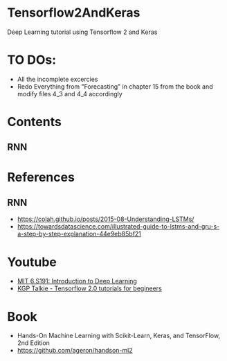 # Tensorflow2AndKeras
Deep Learning tutorial using Tensorflow 2 and Keras

# TO DOs:
- All the incomplete excercies
- Redo Everything from "Forecasting" in chapter 15 from the book and modify files 4_3 and 4_4 accordingly

# Contents
## RNN

# References
## RNN
- https://colah.github.io/posts/2015-08-Understanding-LSTMs/
- https://towardsdatascience.com/illustrated-guide-to-lstms-and-gru-s-a-step-by-step-explanation-44e9eb85bf21

# Youtube
- [MIT 6.S191: Introduction to Deep Learning](https://www.youtube.com/watch?v=SEnXr6v2ifU&list=PLtBw6njQRU-rwp5__7C0oIVt26ZgjG9NI&index=2)
- [KGP Talkie - Tensorflow 2.0 tutorials for begineers](https://www.youtube.com/watch?v=nVvhkVLh60o&list=PLc2rvfiptPSR3iwFp1VHVJFK4yAMo0wuF&index=1)

# Book
- Hands-On Machine Learning with Scikit-Learn, Keras, and TensorFlow, 2nd Edition
- https://github.com/ageron/handson-ml2
